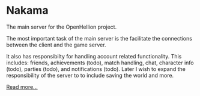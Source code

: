 # Nakama
The main server for the OpenHellion project.

The most important task of the main server is the facilitate the connections between the client and the game server.

It also has responsibilty for handling account related functionality. This includes: friends, achievements (todo), match handling, chat, character info (todo), parties (todo), and notifications (todo). Later I wish to expand the responsibility of the server to to include saving the world and more.

[Read more...](https://openhellion.github.io/documentation/clientserver)
